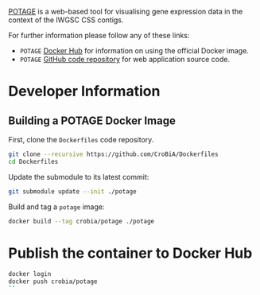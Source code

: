 [POTAGE](https://github.com/CroBiA/potage) is a web-based tool for visualising gene expression data in the context
of the IWGSC CSS contigs.

For further information please follow any of these links:

 * `POTAGE` [Docker Hub](https://hub.docker.com/r/crobia/potage/) for information on using the official Docker image.
 * `POTAGE` [GitHub code repository](https://github.com/CroBiA/potage) for web application source code.

# Developer Information

## Building a POTAGE Docker Image
 
First, clone the `Dockerfiles` code repository.

```bash
git clone --recursive https://github.com/CroBiA/Dockerfiles
cd Dockerfiles
```

Update the submodule to its latest commit:

```bash
git submodule update --init ./potage
```

Build and tag a `potage` image:

```bash
docker build --tag crobia/potage ./potage
```

# Publish the container to Docker Hub
 
```bash
docker login
docker push crobia/potage
``
